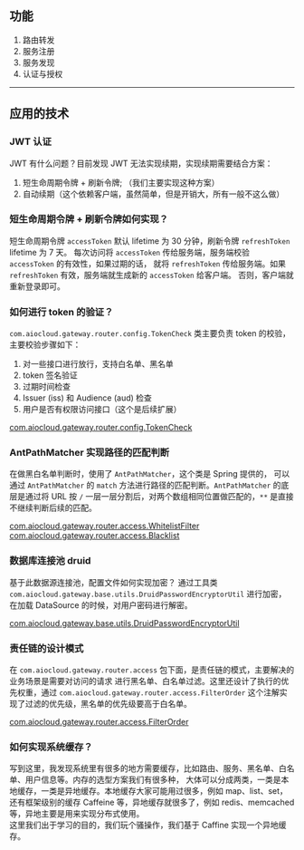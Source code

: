 ## 功能

1. 路由转发
2. 服务注册
3. 服务发现
4. 认证与授权

---

## 应用的技术

### JWT 认证

JWT 有什么问题？目前发现 JWT 无法实现续期，实现续期需要结合方案：
1. 短生命周期令牌 + 刷新令牌; （我们主要实现这种方案）
2. 自动续期（这个依赖客户端，虽然简单，但是开销大，所有一般不这么做）

### 短生命周期令牌 + 刷新令牌如何实现？

短生命周期令牌 `accessToken` 默认 lifetime 为 30 分钟，刷新令牌 `refreshToken` lifetime 为 7 天。
每次访问将 `accessToken` 传给服务端，服务端校验 `accessToken` 的有效性，如果过期的话，
就将 `refreshToken` 传给服务端。如果 `refreshToken` 有效，服务端就生成新的 `accessToken` 给客户端。
否则，客户端就重新登录即可。

### 如何进行 token 的验证？

`com.aiocloud.gateway.router.config.TokenCheck` 类主要负责 token 的校验，主要校验步骤如下：
1. 对一些接口进行放行，支持白名单、黑名单
2. token 签名验证
3. 过期时间检查
4. Issuer (iss) 和 Audience (aud) 检查
5. 用户是否有权限访问接口（这个是后续扩展）

[com.aiocloud.gateway.router.config.TokenCheck](https://github.com/pydlove/java-researcher/blob/main/api-gateway/gateway-center/src/main/java/com/aiocloud/gateway/router/config/TokenCheck.java)

### AntPathMatcher 实现路径的匹配判断

在做黑白名单判断时，使用了 `AntPathMatcher`，这个类是 Spring 提供的，
可以通过 `AntPathMatcher` 的 `match` 方法进行路径的匹配判断。`AntPathMatcher` 的底层是通过将 URL
按 `/` 一层一层分割后，对两个数组相同位置做匹配的，`**` 是直接不继续判断后续的匹配。

[com.aiocloud.gateway.router.access.WhitelistFilter](https://github.com/pydlove/java-researcher/blob/main/api-gateway/gateway-center/src/main/java/com/aiocloud/gateway/router/access/WhitelistFilter.java)  
[com.aiocloud.gateway.router.access.Blacklist](https://github.com/pydlove/java-researcher/blob/main/api-gateway/gateway-center/src/main/java/com/aiocloud/gateway/router/access/Blacklist.java)

### 数据库连接池 druid

基于此数据源连接池，配置文件如何实现加密？
通过工具类 `com.aiocloud.gateway.base.utils.DruidPasswordEncryptorUtil` 进行加密，
在加载 DataSource 的时候，对用户密码进行解密。

[com.aiocloud.gateway.base.utils.DruidPasswordEncryptorUtil](https://github.com/pydlove/java-researcher/blob/main/api-gateway/gateway-center/src/main/java/com/aiocloud/gateway/base/utils/DruidPasswordEncryptorUtil.java)

### 责任链的设计模式

在 `com.aiocloud.gateway.router.access` 包下面，是责任链的模式，主要解决的业务场景是需要对访问的请求
进行黑名单、白名单过滤。这里还设计了执行的优先权重，通过 `com.aiocloud.gateway.router.access.FilterOrder`
这个注解实现了过滤的优先级，黑名单的优先级要高于白名单。

[com.aiocloud.gateway.router.access.FilterOrder](https://github.com/pydlove/java-researcher/blob/main/api-gateway/gateway-center/src/main/java/com/aiocloud/gateway/router/access/FilterOrder.java)

### 如何实现系统缓存？

写到这里，我发现系统里有很多的地方需要缓存，比如路由、服务、黑名单、白名单、用户信息等。内存的选型方案我们有很多种，
大体可以分成两类，一类是本地缓存，一类是异地缓存。本地缓存大家可能用过很多，例如 map、list、set，还有框架级别的缓存
Caffeine 等，异地缓存就很多了，例如 redis、memcached 等，异地主要是用来实现分布式使用。  
这里我们出于学习的目的，我们玩个骚操作，我们基于 Caffine 实现一个异地缓存。
